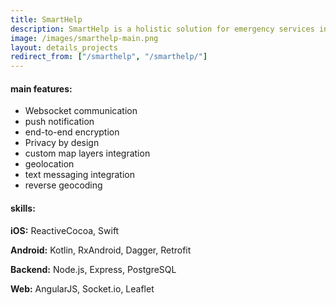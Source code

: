 ```yaml
---
title: SmartHelp
description: SmartHelp is a holistic solution for emergency services in Norway. In case of an accident the Services know where you are and how they should help you. The platform was built with 'Privacy by Design' approach in mind and has a fully end-to-end encrypted channel for exchanging messages between parties. Bright Inventions took part in the whole process from day 0, starting from ideas, through full-stack implementation to deployment and maintenance. The solution consists of two native mobile apps (iOS & Android), Emergency Services web panel and the backend.
image: /images/smarthelp-main.png
layout: details_projects
redirect_from: ["/smarthelp", "/smarthelp/"]
---
```


<div class="div-block-project_mainfeature">
    <h4 class="mainfeatures_heading">main features:</h4>
<div class="rich-text-project_mainfeature w-richtext" markdown="1">

* Websocket communication
* push notification
* end-to-end encryption
* Privacy by design
* custom map layers integration
* geolocation
* text messaging integration
* reverse geocoding

</div>
</div>
<div class="div-block-project_mainfeature">
    <h4 class="mainfeatures_heading">skills:</h4>
<div class="rich-text-project_mainfeature w-richtext" markdown="1">

**iOS:** ReactiveCocoa, Swift

**Android:** Kotlin, RxAndroid, Dagger, Retrofit

**Backend:** Node.js, Express, PostgreSQL

**Web:** AngularJS, Socket.io, Leaflet

</div>
</div>
